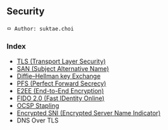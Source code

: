 ## Security

```
ㅁ Author: suktae.choi
```

### Index
- [TLS (Transport Layer Security)](tls)
- [SAN (Subject Alternative Name)](san)
- [Diffie–Hellman key Exchange](diffie–hellman)
- [PFS (Perfect Forward Secrecy)](pfs)
- [E2EE (End-to-End Encryption)](e2ee)
- [FIDO 2.0 (Fast IDentity Online)](http://www.comworld.co.kr/news/articleView.html?idxno=49477)
- [OCSP Stapling](ocsp-stapling)
- [Encrypted SNI  (Encrypted Server Name Indicator)](esni)
- DNS Over TLS

